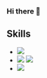 ### Hi there 👋

<!--
**mawjdgus0812/mawjdgus0812** is a ✨ _special_ ✨ repository because its `README.md` (this file) appears on your GitHub profile.

Here are some ideas to get you started:

- 🔭 I’m currently working on ...
- 🌱 I’m currently learning ...
- 👯 I’m looking to collaborate on ...
- 🤔 I’m looking for help with ...
- 💬 Ask me about ...
- 📫 How to reach me: ...
- 😄 Pronouns: ...
- ⚡ Fun fact: ...
-->

## Skills
- <img src="https://img.shields.io/badge/Python-3766AB?style=flat&logo=Python&logoColor=white"/>
- <img src="https://img.shields.io/badge/Pytorch-FF3232?style=flat&logo=Pytorch&logoColor=white"> <img src="https://img.shields.io/badge/Numpy-1E8449?style=flat&logo=Numpy&logoColor=white">
- <img src="https://img.shields.io/badge/Git-F05032?style=flat&logo=Git&logoColor=white"/> 

<!-- [![Solved.ac mawjdgus](http://mazassumnida.wtf/api/v2/generate_badge?boj=mawjdgus)](https://solved.ac/mawjdgus) -->
<!-- [![Jeonghyeon's GitHub stats](https://github-readme-stats.vercel.app/api?username=mawjdgus0812)](https://github.com/mawjdgus0812) -->
